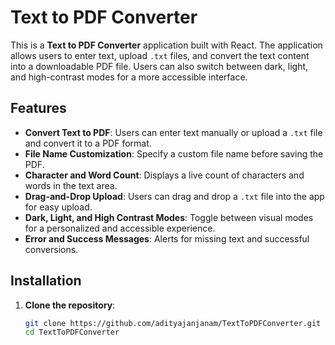 # Text to PDF Converter

This is a **Text to PDF Converter** application built with React. The application allows users to enter text, upload `.txt` files, and convert the text content into a downloadable PDF file. Users can also switch between dark, light, and high-contrast modes for a more accessible interface.

## Features

- **Convert Text to PDF**: Users can enter text manually or upload a `.txt` file and convert it to a PDF format.
- **File Name Customization**: Specify a custom file name before saving the PDF.
- **Character and Word Count**: Displays a live count of characters and words in the text area.
- **Drag-and-Drop Upload**: Users can drag and drop a `.txt` file into the app for easy upload.
- **Dark, Light, and High Contrast Modes**: Toggle between visual modes for a personalized and accessible experience.
- **Error and Success Messages**: Alerts for missing text and successful conversions.

## Installation

1. **Clone the repository**:
   ```bash
   git clone https://github.com/adityajanjanam/TextToPDFConverter.git
   cd TextToPDFConverter

